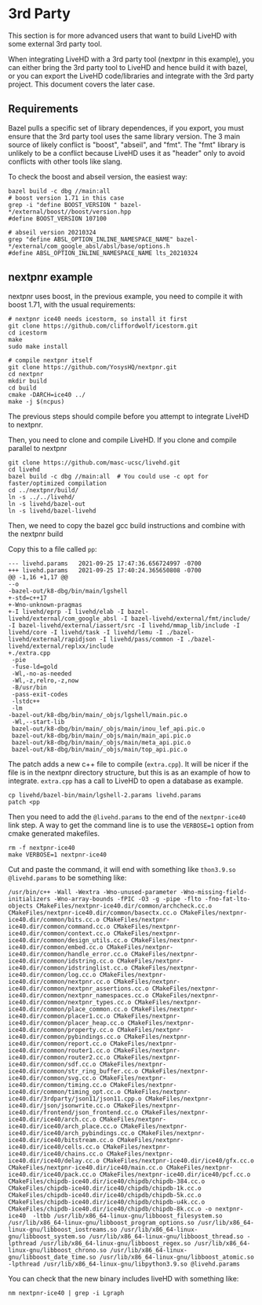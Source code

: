 
# 3rd Party

This section is for more advanced users that want to build LiveHD with some external 3rd party tool.

When integrating LiveHD with a 3rd party tool (nextpnr in this example), you can either bring the 3rd
party tool to LiveHD and hence build it with bazel, or you can export the LiveHD code/libraries
and integrate with the 3rd party project. This document covers the later case.


## Requirements

Bazel pulls a specific set of library dependences, if you export, you must ensure that the 3rd party tool
uses the same library version. The 3 main source of likely conflict is "boost", "abseil", and "fmt".
The "fmt" library is unlikely to be a conflict because LiveHD uses it as "header" only to avoid conflicts
with other tools like slang.


To check the boost and abseil version, the easiest way:
```
bazel build -c dbg //main:all
# boost version 1.71 in this case
grep -i "define BOOST_VERSION " bazel-*/external/boost//boost/version.hpp
#define BOOST_VERSION 107100

# abseil version 20210324
grep "define ABSL_OPTION_INLINE_NAMESPACE_NAME" bazel-*/external/com_google_absl/absl/base/options.h
#define ABSL_OPTION_INLINE_NAMESPACE_NAME lts_20210324
```

## nextpnr example


nextpnr uses boost, in the previous example, you need to compile it with boost 1.71, with the usual requirements:

```
# nextpnr ice40 needs icestorm, so install it first
git clone https://github.com/cliffordwolf/icestorm.git
cd icestorm
make
sudo make install

# compile nextpnr itself
git clone https://github.com/YosysHQ/nextpnr.git
cd nextpnr
mkdir build
cd build
cmake -DARCH=ice40 ../
make -j $(ncpus)
```

The previous steps should compile before you attempt to integrate LiveHD to nextpnr.

Then, you need to clone and compile LiveHD. If you clone and compile parallel to nextpnr

```
git clone https://github.com/masc-ucsc/livehd.git
cd livehd
bazel build -c dbg //main:all  # You could use -c opt for faster/optimized compilation
cd ../nextpnr/build/
ln -s ../../livehd/
ln -s livehd/bazel-out
ln -s livehd/bazel-livehd
```

Then, we need to copy the bazel gcc build instructions and combine with the nextpnr build

Copy this to a file called `pp`:
```
--- livehd.params	2021-09-25 17:47:36.656724997 -0700
+++ livehd.params	2021-09-25 17:40:24.365650808 -0700
@@ -1,16 +1,17 @@
--o
-bazel-out/k8-dbg/bin/main/lgshell
+-std=c++17
+-Wno-unknown-pragmas
+-I livehd/eprp -I livehd/elab -I bazel-livehd/external/com_google_absl -I bazel-livehd/external/fmt/include/ -I bazel-livehd/external/iassert/src -I livehd/mmap_lib/include -I livehd/core -I livehd/task -I livehd/lemu -I ./bazel-livehd/external/rapidjson -I livehd/pass/common -I ./bazel-livehd/external/replxx/include
+./extra.cpp
 -pie
 -fuse-ld=gold
 -Wl,-no-as-needed
 -Wl,-z,relro,-z,now
 -B/usr/bin
 -pass-exit-codes
 -lstdc++
 -lm
-bazel-out/k8-dbg/bin/main/_objs/lgshell/main.pic.o
 -Wl,--start-lib
 bazel-out/k8-dbg/bin/main/_objs/main/inou_lef_api.pic.o
 bazel-out/k8-dbg/bin/main/_objs/main/main_api.pic.o
 bazel-out/k8-dbg/bin/main/_objs/main/meta_api.pic.o
 bazel-out/k8-dbg/bin/main/_objs/main/top_api.pic.o
```

The patch adds a new c++ file to compile (`extra.cpp`). It will be nicer if the file is in the nextpnr directory structure, but this is as an example of how to integrate. `extra.cpp` has a call to LiveHD to open a database as example.

```
cp livehd/bazel-bin/main/lgshell-2.params livehd.params
patch <pp
```

Then you need to add the `@livehd.params` to the end of the `nextpnr-ice40` link step. A way to get the command line
is to use the `VERBOSE=1` option from cmake generated makefiles.

```
rm -f nextpnr-ice40
make VERBOSE=1 nextpnr-ice40
```

Cut and paste the command, it will end with something like `thon3.9.so @livehd.params` to be something like:
```
/usr/bin/c++ -Wall -Wextra -Wno-unused-parameter -Wno-missing-field-initializers -Wno-array-bounds -fPIC -O3 -g -pipe -flto -fno-fat-lto-objects CMakeFiles/nextpnr-ice40.dir/common/archcheck.cc.o CMakeFiles/nextpnr-ice40.dir/common/basectx.cc.o CMakeFiles/nextpnr-ice40.dir/common/bits.cc.o CMakeFiles/nextpnr-ice40.dir/common/command.cc.o CMakeFiles/nextpnr-ice40.dir/common/context.cc.o CMakeFiles/nextpnr-ice40.dir/common/design_utils.cc.o CMakeFiles/nextpnr-ice40.dir/common/embed.cc.o CMakeFiles/nextpnr-ice40.dir/common/handle_error.cc.o CMakeFiles/nextpnr-ice40.dir/common/idstring.cc.o CMakeFiles/nextpnr-ice40.dir/common/idstringlist.cc.o CMakeFiles/nextpnr-ice40.dir/common/log.cc.o CMakeFiles/nextpnr-ice40.dir/common/nextpnr.cc.o CMakeFiles/nextpnr-ice40.dir/common/nextpnr_assertions.cc.o CMakeFiles/nextpnr-ice40.dir/common/nextpnr_namespaces.cc.o CMakeFiles/nextpnr-ice40.dir/common/nextpnr_types.cc.o CMakeFiles/nextpnr-ice40.dir/common/place_common.cc.o CMakeFiles/nextpnr-ice40.dir/common/placer1.cc.o CMakeFiles/nextpnr-ice40.dir/common/placer_heap.cc.o CMakeFiles/nextpnr-ice40.dir/common/property.cc.o CMakeFiles/nextpnr-ice40.dir/common/pybindings.cc.o CMakeFiles/nextpnr-ice40.dir/common/report.cc.o CMakeFiles/nextpnr-ice40.dir/common/router1.cc.o CMakeFiles/nextpnr-ice40.dir/common/router2.cc.o CMakeFiles/nextpnr-ice40.dir/common/sdf.cc.o CMakeFiles/nextpnr-ice40.dir/common/str_ring_buffer.cc.o CMakeFiles/nextpnr-ice40.dir/common/svg.cc.o CMakeFiles/nextpnr-ice40.dir/common/timing.cc.o CMakeFiles/nextpnr-ice40.dir/common/timing_opt.cc.o CMakeFiles/nextpnr-ice40.dir/3rdparty/json11/json11.cpp.o CMakeFiles/nextpnr-ice40.dir/json/jsonwrite.cc.o CMakeFiles/nextpnr-ice40.dir/frontend/json_frontend.cc.o CMakeFiles/nextpnr-ice40.dir/ice40/arch.cc.o CMakeFiles/nextpnr-ice40.dir/ice40/arch_place.cc.o CMakeFiles/nextpnr-ice40.dir/ice40/arch_pybindings.cc.o CMakeFiles/nextpnr-ice40.dir/ice40/bitstream.cc.o CMakeFiles/nextpnr-ice40.dir/ice40/cells.cc.o CMakeFiles/nextpnr-ice40.dir/ice40/chains.cc.o CMakeFiles/nextpnr-ice40.dir/ice40/delay.cc.o CMakeFiles/nextpnr-ice40.dir/ice40/gfx.cc.o CMakeFiles/nextpnr-ice40.dir/ice40/main.cc.o CMakeFiles/nextpnr-ice40.dir/ice40/pack.cc.o CMakeFiles/nextpnr-ice40.dir/ice40/pcf.cc.o CMakeFiles/chipdb-ice40.dir/ice40/chipdb/chipdb-384.cc.o CMakeFiles/chipdb-ice40.dir/ice40/chipdb/chipdb-1k.cc.o CMakeFiles/chipdb-ice40.dir/ice40/chipdb/chipdb-5k.cc.o CMakeFiles/chipdb-ice40.dir/ice40/chipdb/chipdb-u4k.cc.o CMakeFiles/chipdb-ice40.dir/ice40/chipdb/chipdb-8k.cc.o -o nextpnr-ice40  -ltbb /usr/lib/x86_64-linux-gnu/libboost_filesystem.so /usr/lib/x86_64-linux-gnu/libboost_program_options.so /usr/lib/x86_64-linux-gnu/libboost_iostreams.so /usr/lib/x86_64-linux-gnu/libboost_system.so /usr/lib/x86_64-linux-gnu/libboost_thread.so -lpthread /usr/lib/x86_64-linux-gnu/libboost_regex.so /usr/lib/x86_64-linux-gnu/libboost_chrono.so /usr/lib/x86_64-linux-gnu/libboost_date_time.so /usr/lib/x86_64-linux-gnu/libboost_atomic.so -lpthread /usr/lib/x86_64-linux-gnu/libpython3.9.so @livehd.params
```

You can check that the new binary includes liveHD with something like:
```
nm nextpnr-ice40 | grep -i Lgraph
```


